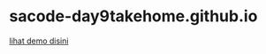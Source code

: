 # sacode-day9takehome.github.io
[lihat demo disini](https://siprianusevin.github.io/sacode-day9takehome.github.io/)
